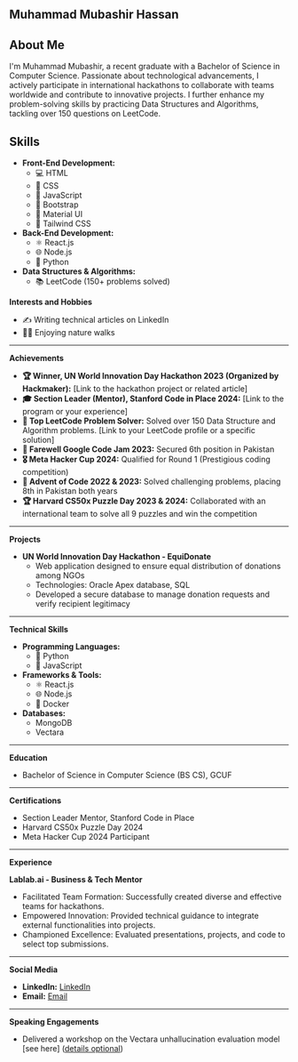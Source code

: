 **Muhammad Mubashir Hassan**
---
**About Me**
---
I'm Muhammad Mubashir, a recent graduate with a Bachelor of Science in Computer Science. Passionate about technological advancements, I actively participate in international hackathons to collaborate with teams worldwide and contribute to innovative projects. I further enhance my problem-solving skills by practicing Data Structures and Algorithms, tackling over 150 questions on LeetCode.

**Skills**
---
* **Front-End Development:** 
  * 💻 HTML 
  * 🎨 CSS 
  * 🧠 JavaScript 
  * 🧱 Bootstrap 
  * 💎 Material UI 
  * 🍃 Tailwind CSS
* **Back-End Development:** 
  * ⚛️ React.js 
  * 🌐 Node.js 
  * 🐍 Python
* **Data Structures & Algorithms:** 
  * 📚 LeetCode (150+ problems solved)

**Interests and Hobbies**

* ✍️ Writing technical articles on LinkedIn
* 🚶‍♀️ Enjoying nature walks

---

**Achievements**

* **🏆 Winner, UN World Innovation Day Hackathon 2023 (Organized by Hackmaker):** [Link to the hackathon project or related article]
* **🎓 Section Leader (Mentor), Stanford Code in Place 2024:** [Link to the program or your experience]
* **🥇 Top LeetCode Problem Solver:** Solved over 150 Data Structure and Algorithm problems. [Link to your LeetCode profile or a specific solution]
* **🏅 Farewell Google Code Jam 2023:** Secured 6th position in Pakistan
* **🎖️ Meta Hacker Cup 2024:** Qualified for Round 1 (Prestigious coding competition)
* **🏅 Advent of Code 2022 & 2023:** Solved challenging problems, placing 8th in Pakistan both years
* **🏆 Harvard CS50x Puzzle Day 2023 & 2024:** Collaborated with an international team to solve all 9 puzzles and win the competition

---

**Projects**

* **UN World Innovation Day Hackathon - EquiDonate**
   * Web application designed to ensure equal distribution of donations among NGOs
   * Technologies: Oracle Apex database, SQL
   * Developed a secure database to manage donation requests and verify recipient legitimacy

---

**Technical Skills**

* **Programming Languages:** 
  * 🐍 Python
  * 🧠 JavaScript
* **Frameworks & Tools:** 
  * ⚛️ React.js 
  * 🌐 Node.js 
  * 🐳 Docker
* **Databases:** 
  * MongoDB 
  * Vectara

---

**Education**

* Bachelor of Science in Computer Science (BS CS), GCUF

---

**Certifications**

* Section Leader Mentor, Stanford Code in Place
* Harvard CS50x Puzzle Day 2024
* Meta Hacker Cup 2024 Participant

---

**Experience**

**Lablab.ai - Business & Tech Mentor**

* Facilitated Team Formation: Successfully created diverse and effective teams for hackathons.
* Empowered Innovation: Provided technical guidance to integrate external functionalities into projects.
* Championed Excellence: Evaluated presentations, projects, and code to select top submissions.

---

**Social Media**

* **LinkedIn:** [LinkedIn](https://www.linkedin.com/in/mianmubashir105/)
* **Email:** [Email](mianmubashir105@gmail.com)
---

**Speaking Engagements**

* Delivered a workshop on the Vectara unhallucination evaluation model [see here] ([details optional](https://www.youtube.com/watch?v=Vp7ul2UcAPU))
